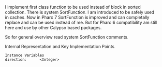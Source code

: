 I implement first class function to be used instead of block in sorted collection.
There is system SortFunction. I am introduced to be safely used in caches.
Now in Pharo 7 SortFunction is improved and can completally replace and can be used instead of me.
But for Pharo 6 compatibility am still here and use by other Calypso based packages.

So for general overview read system SortFunction comments.

Internal Representation and Key Implementation Points.

    Instance Variables
	direction:		<Integer>